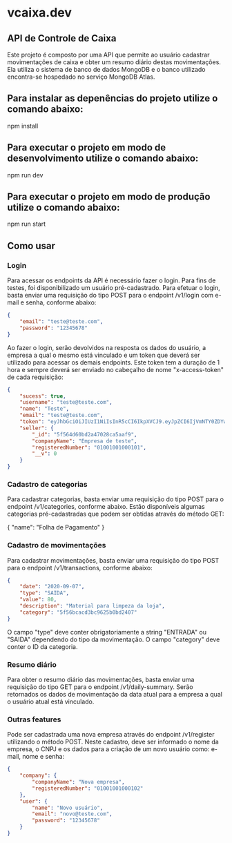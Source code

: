 # vcaixa.dev
## API de Controle de Caixa

Este projeto é composto por uma API que permite ao usuário cadastrar movimentações de caixa e obter um resumo diário destas movimentações. Ela utiliza o sistema de banco de dados MongoDB e o banco utilizado encontra-se hospedado no serviço MongoDB Atlas.

## Para instalar as depenências do projeto utilize o comando abaixo:
npm install

## Para executar o projeto em modo de desenvolvimento utilize o comando abaixo:
npm run dev

## Para executar o projeto em modo de produção utilize o comando abaixo:
npm run start

## Como usar

### Login
Para acessar os endpoints da API é necessário fazer o login. Para fins de testes, foi disponibilizado um usuário pré-cadastrado. Para efetuar o login, basta enviar uma requisição do tipo POST para o endpoint /v1/login com e-mail e senha, conforme abaixo:
```json
{
    "email": "teste@teste.com",
    "password": "12345678"
}
```

Ao fazer o login, serão devolvidos na resposta os dados do usuário, a empresa a qual o mesmo está vinculado e um token que deverá ser utilizado para acessar os demais endpoints. Este token tem a duração de 1 hora e sempre deverá ser enviado no cabeçalho de nome "x-access-token" de cada requisição:
```json
{
    "sucess": true,
    "username": "teste@teste.com",
    "name": "Teste",
    "email": "teste@teste.com",
    "token": "eyJhbGciOiJIUzI1NiIsInR5cCI6IkpXVCJ9.eyJpZCI6IjVmNTY0ZDYwYmQyYTQ3MDI4Y2E1YWFmYSIsImVtYWlsIjoidGVzdGVAdGVzdGUuY29tIiwibmFtZSI6IlRlc3RlIiwiaWF0IjoxNTk5NTE5Mzg5LCJleHAiOjE1OTk1MjI5ODl9.Qrpibk0Y20_b3DaahIe0TIf3ldGjqqlXaztybsD1kbg",
    "seller": {
        "_id": "5f564d60bd2a47028ca5aaf9",
        "companyName": "Empresa de teste",
        "registeredNumber": "01001001000101",
        "__v": 0
    }
}
```

### Cadastro de categorias
Para cadastrar categorias, basta enviar uma requisição do tipo POST para o endpoint /v1/categories, conforme abaixo. Estão disponíveis algumas categorias pré-cadastradas que podem ser obtidas através do método GET:

{
    "name": "Folha de Pagamento"
}

### Cadastro de movimentações
Para cadastrar movimentações, basta enviar uma requisição do tipo POST para o endpoint /v1/transactions, conforme abaixo:
```json
{
    "date": "2020-09-07",
    "type": "SAIDA",
    "value": 80,
    "description": "Material para limpeza da loja",
    "category": "5f56bcacd3bc9625b0bd2407"
}
```

O campo "type" deve conter obrigatoriamente a string "ENTRADA" ou "SAIDA" dependendo do tipo da movimentação. O campo "category" deve conter o ID da categoria.

### Resumo diário
Para obter o resumo diário das movimentações, basta enviar uma requisição do tipo GET para o endpoint /v1/daily-summary. Serão retornados os dados de movimentação da data atual para a empresa a qual o usuário atual está vinculado.

### Outras features
Pode ser cadastrada uma nova empresa através do endpoint /v1/register utilizando o método POST. Neste cadastro, deve ser informado o nome da empresa, o CNPJ e os dados para a criação de um novo usuário como: e-mail, nome e senha:
```json
{
    "company": {
        "companyName": "Nova empresa",
        "registeredNumber": "01001001000102"
    },
    "user": {
        "name": "Novo usuário",
        "email": "novo@teste.com",
        "password": "12345678"
    }
}
```
